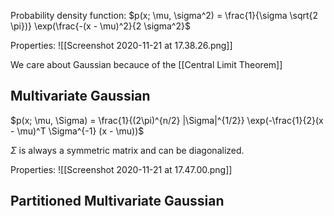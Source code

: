 Probability density function:
$p(x; \mu, \sigma^2) = \frac{1}{\sigma \sqrt{2 \pi})} \exp(\frac{-(x - \mu)^2}{2 \sigma^2}$

Properties:
![[Screenshot 2020-11-21 at 17.38.26.png]]

We care about Gaussian becauce of the [[Central Limit Theorem]]

## Multivariate Gaussian 

$p(x; \mu, \Sigma) = \frac{1}{(2\pi)^{n/2} |\Sigma|^{1/2}} \exp(-\frac{1}{2}(x - \mu)^T \Sigma^{-1} (x - \mu))$

$\Sigma$ is always a symmetric matrix and can be diagonalized. 

Properties: 
![[Screenshot 2020-11-21 at 17.47.00.png]]


## Partitioned Multivariate Gaussian 
